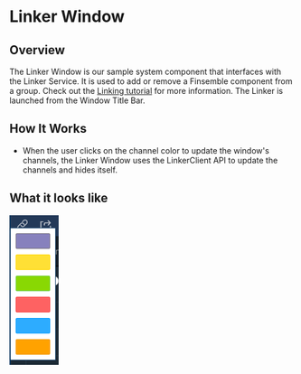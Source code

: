 # Linker Window

## Overview
The Linker Window is our sample system component that interfaces with the Linker Service. It is used to add or remove a Finsemble component from a group. Check out the [Linking tutorial](https://documentation.chartiq.com/finsemble/tutorial-Linking.html) for more information. The Linker is launched from the Window Title Bar. 

## How It Works
- When the user clicks on the channel color to update the window's channels, the Linker Window uses the LinkerClient API to update the channels and hides itself.

## What it looks like
![](./screenshot.png)


